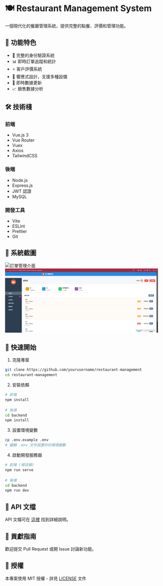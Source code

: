 # 🍽️ Restaurant Management System

一個現代化的餐廳管理系統，提供完整的點餐、評價和管理功能。

## 🚀 功能特色

- 🔐 完整的身份驗證系統
- 📊 即時訂單追蹤和統計
- ⭐ 客戶評價系統
- 📱 響應式設計，支援多種設備
- 🔄 即時數據更新
- 📈 銷售數據分析

## 🛠️ 技術棧

### 前端
- Vue.js 3
- Vue Router
- Vuex
- Axios
- TailwindCSS

### 後端
- Node.js
- Express.js
- JWT 認證
- MySQL

### 開發工具
- Vite
- ESLint
- Prettier
- Git

## 📸 系統截圖

![訂單管理介面](screenshots/orders.png)
![數據分析儀表板](screenshots/dashboard.png)

## 🚀 快速開始

1. 克隆專案
```bash
git clone https://github.com/yourusername/restaurant-management
cd restaurant-management
```

2. 安裝依賴
```bash
# 前端
npm install

# 後端
cd backend
npm install
```

3. 設置環境變數
```bash
cp .env.example .env
# 編輯 .env 文件設置你的環境變數
```

4. 啟動開發服務器
```bash
# 前端 (根目錄)
npm run serve

# 後端
cd backend
npm run dev
```

## 📝 API 文檔

API 文檔可在 [這裡](docs/api.md) 找到詳細說明。

## 🤝 貢獻指南

歡迎提交 Pull Request 或開 Issue 討論新功能。

## 📄 授權

本專案使用 MIT 授權 - 詳見 [LICENSE](LICENSE) 文件
